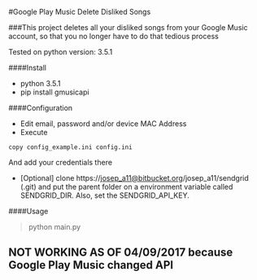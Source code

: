 #Google Play Music Delete Disliked Songs

###This project deletes all your disliked songs from your Google Music account, so that you no longer have to do that tedious process

Tested on python version: 3.5.1

####Install
* python 3.5.1
* pip install gmusicapi

####Configuration
* Edit email, password and/or device MAC Address
* Execute
```
copy config_example.ini config.ini
```
And add your credentials there
* [Optional] clone https://josep_a11@bitbucket.org/josep_a11/sendgrid (.git) and put the parent folder on a environment variable called SENDGRID_DIR. Also, set the SENDGRID_API_KEY.


####Usage
> python main.py


## NOT WORKING AS OF 04/09/2017 because Google Play Music changed API
